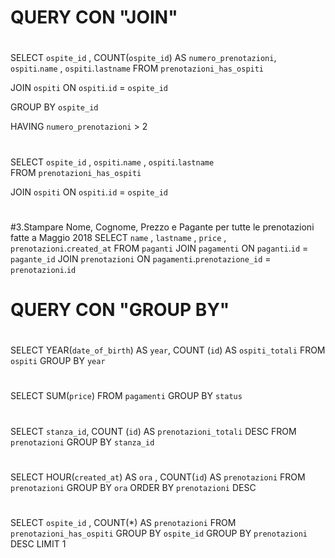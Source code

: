 # QUERY CON "JOIN"

# <!-- 1.Come si chiamano gli ospiti che hanno fatto più di due prenotazioni? -->
SELECT `ospite_id` , COUNT(`ospite_id`) AS `numero_prenotazioni`, `ospiti`.`name` , `ospiti`.`lastname` 
FROM `prenotazioni_has_ospiti`

JOIN `ospiti`
ON `ospiti`.`id` = `ospite_id`

GROUP BY `ospite_id`

HAVING `numero_prenotazioni` > 2


# <!-- 2.Stampare tutti gli ospiti per ogni prenotazione -->
SELECT `ospite_id` , `ospiti`.`name` , `ospiti`.`lastname`  
FROM `prenotazioni_has_ospiti`

JOIN `ospiti`
ON `ospiti`.`id` = `ospite_id`


# <!-- 3.Stampare Nome, Cognome, Prezzo e Pagante per tutte le prenotazioni fatte a Maggio 2018 -->
#3.Stampare Nome, Cognome, Prezzo e Pagante per tutte le prenotazioni fatte a Maggio 2018
SELECT `name` , `lastname` , `price` , `prenotazioni`.`created_at`
FROM `paganti`
JOIN `pagamenti`
ON `paganti`.`id` = `pagante_id`
JOIN `prenotazioni`
ON `pagamenti`.`prenotazione_id` = `prenotazioni`.`id`
 <!-- WHERE `prenotazioni`.`created_at` = DATE("2018-05-20") -->

<!-- 4.Fai la somma di tutti i prezzi delle prenotazioni per le stanze del primo piano -->

<!-- 5.Prendi i dati di fatturazione per la prenotazionecon id=7 -->

<!-- 6.Le stanze sono state tutte prenotate almeno una volta? 
(Visualizzare le stanze non ancora prenotate) -->






# QUERY CON "GROUP BY"

# <!--  1.Conta gli ospiti raggruppandoli per anno di nascita -->
SELECT YEAR(`date_of_birth`) AS `year`, COUNT (`id`) AS `ospiti_totali`
FROM `ospiti`
GROUP BY `year`

# <!--  2.Somma i prezzi dei pagamenti raggruppandoli per status -->
SELECT SUM(`price`)
FROM `pagamenti`
GROUP BY `status`

# <!-- 3.Conta quante volte è stata prenotata ogni stanza -->
SELECT `stanza_id`, COUNT (`id`) AS `prenotazioni_totali` DESC
FROM `prenotazioni`
GROUP BY `stanza_id`

# <!-- 4.Fai una analisi per vedere se ci sono ore in cui leprenotazioni sonopiù frequenti -->
SELECT HOUR(`created_at`) AS `ora` , COUNT(`id`) AS `prenotazioni`
FROM `prenotazioni`
GROUP BY `ora`
ORDER BY `prenotazioni` DESC

# <!-- 5.Quante prenotazioni ha fatto l’ospite che ha fattopiùprenotazioni? (quante, non chi!) -->
SELECT `ospite_id` , COUNT(*) AS `prenotazioni`
FROM `prenotazioni_has_ospiti`
GROUP BY `ospite_id`
GROUP BY `prenotazioni` DESC
LIMIT 1

